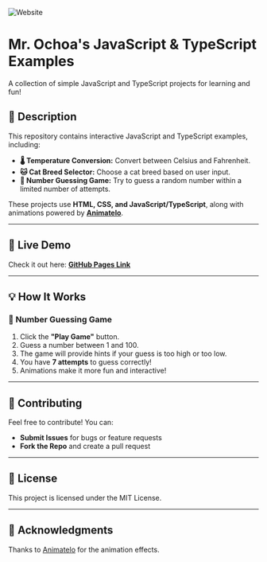 ![Website](https://img.shields.io/website?url=https%3A%2F%2Ffelixthecat8a.github.io%2Fexample%2F)

# **Mr. Ochoa's JavaScript & TypeScript Examples**  
A collection of simple JavaScript and TypeScript projects for learning and fun!

## **📝 Description**
This repository contains interactive JavaScript and TypeScript examples, including:
- **🌡️ Temperature Conversion:** Convert between Celsius and Fahrenheit.
- **🐱 Cat Breed Selector:** Choose a cat breed based on user input.
- **🎯 Number Guessing Game:** Try to guess a random number within a limited number of attempts.

These projects use **HTML, CSS, and JavaScript/TypeScript**, along with animations powered by **[Animatelo](https://gibbok.github.io/animatelo/)**.

---

## **🚀 Live Demo**
Check it out here: **[GitHub Pages Link](https://felixthecat8a.github.io/example/)**

---

## **💡 How It Works**
### **🎯 Number Guessing Game**
1. Click the **"Play Game"** button.
2. Guess a number between 1 and 100.
3. The game will provide hints if your guess is too high or too low.
4. You have **7 attempts** to guess correctly!
5. Animations make it more fun and interactive!

---

## **🤝 Contributing**
Feel free to contribute! You can:  
- **Submit Issues** for bugs or feature requests  
- **Fork the Repo** and create a pull request  

---

## **📜 License**
This project is licensed under the MIT License.  

---

## **🎉 Acknowledgments**
Thanks to [Animatelo](https://gibbok.github.io/animatelo/) for the animation effects.
